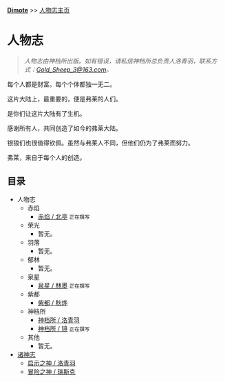 **[Dimote](https://dimote.top)** >> [人物志主页](index.md)

# 人物志

> *人物志由神档所出版。如有错误，请私信神档所总负责人洛青羽，联系方式：Gold_Sheep_3@163.com。*

每个人都是财富。每个个体都独一无二。

这片大陆上，最重要的，便是弗莱的人们。

是你们让这片大陆有了生机。

感谢所有人，共同创造了如今的弗莱大陆。

银狼们也很值得钦佩。虽然与弗莱人不同，但他们仍为了弗莱而努力。

弗莱，来自于每个人的创造。

## 目录

- 人物志
    - 赤焰
        - [赤焰 / 北亭](beiting.md) `正在撰写`
    - 荣光
        - 暂无。
    - 羽落
        - 暂无。
    - 郁林
        - 暂无。
    - 泉星
        - [泉星 / 林墨](linmo.md) `正在撰写`
    - 紫都
        - [紫都 / 秋烨](qiuye.md)
    - 神档所
        - [神档所 / 洛青羽](luoqingyu.md)
        - [神档所 / 镜](jing.md) `正在撰写`
    - 其他
        - 暂无。
- [诸神志](zsz/index.md)
    - [启示之神 / 洛青羽](zsz/luoqingyu.md)
    - [冒险之神 / 瑞斯克](zsz/ruisike.md)
